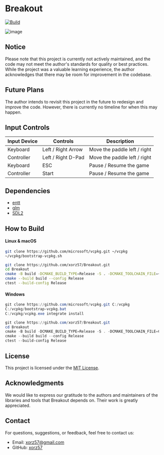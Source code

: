 # Breakout

[![Build](https://github.com/xorz57/Breakout/actions/workflows/Build.yml/badge.svg)](https://github.com/xorz57/Breakout/actions/workflows/Build.yml)

![image](https://github.com/xorz57/Breakout/assets/84932056/3a826456-68e5-424f-a6d6-728bbd7447f4)

## Notice

Please note that this project is currently not actively maintained, and the code may not meet the author's standards for quality or best practices. While the project was a valuable learning experience, the author acknowledges that there may be room for improvement in the codebase.

## Future Plans

The author intends to revisit this project in the future to redesign and improve the code. However, there is currently no timeline for when this may happen.

## Input Controls

| Input Device | Controls           | Description                  |
| ------------ | ------------------ | ---------------------------- |
| Keyboard     | Left / Right Arrow | Move the paddle left / right |
| Controller   | Left / Right D-Pad | Move the paddle left / right |
| Keyboard     | ESC                | Pause / Resume the game      |
| Controller   | Start              | Pause / Resume the game      |

## Dependencies

- [entt](https://github.com/skypjack/entt/)
- [glm](https://github.com/g-truc/glm)
- [SDL2](https://github.com/libsdl-org/SDL)

## How to Build

#### Linux & macOS

```bash
git clone https://github.com/microsoft/vcpkg.git ~/vcpkg
~/vcpkg/bootstrap-vcpkg.sh

git clone https://github.com/xorz57/Breakout.git
cd Breakout
cmake -B build -DCMAKE_BUILD_TYPE=Release -S . -DCMAKE_TOOLCHAIN_FILE=~/vcpkg/scripts/buildsystems/vcpkg.cmake
cmake --build build --config Release
ctest --build-config Release
```

#### Windows

```powershell
git clone https://github.com/microsoft/vcpkg.git C:/vcpkg
C:/vcpkg/bootstrap-vcpkg.bat
C:/vcpkg/vcpkg.exe integrate install

git clone https://github.com/xorz57/Breakout.git
cd Breakout
cmake -B build -DCMAKE_BUILD_TYPE=Release -S . -DCMAKE_TOOLCHAIN_FILE=C:/vcpkg/scripts/buildsystems/vcpkg.cmake
cmake --build build --config Release
ctest --build-config Release
```

## License

This project is licensed under the [MIT License](LICENSE).

## Acknowledgments

We would like to express our gratitude to the authors and maintainers of the libraries and tools that Breakout depends on. Their work is greatly appreciated.

## Contact

For questions, suggestions, or feedback, feel free to contact us:

- Email: [xorz57@gmail.com](mailto:xorz57@gmail.com)
- GitHub: [xorz57](https://github.com/xorz57)
